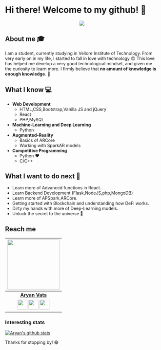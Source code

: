# Hi there! Welcome to my github! 👋

<div align="center">
	<img src="https://raw.githubusercontent.com/avats101/avats101/master/ezgif.com-video-to-gif.gif">
</div>

## About me :mortar_board:
I am a student, currently studying in Vellore Institute of Technology. From very early on in my life, I started to fall in love with technology 😍 This love has helped me develop a very good technological mindset, and given me the curiosity to learn more. I firmly believe that **no amount of knowledge is enough knowledge**. 🧠

## What I know :computer:
- **Web Development**
  - HTML,CSS,Bootstrap,Vanilla JS and jQuery
  - React
  - PHP,MySQL
- **Machine-Learning and Deep Learning**
  - Python
- **Augmented-Reality**
  - Basics of ARCore
  - Working with SparkAR models
- **Competitive Programming**
  - Python ❤️
  - C/C++
## What I want to do next :thinking:
  - Learn more of Advanced functions in React.
  - Learn Backend Development (Flask,NodeJS,php,MongoDB)
  - Learn more of APSpark,ARCore.
  - Getting started with Blockchain and understanding how DeFi works. 
  - Dirty my hands with more of Deep-Learning models.
  - Unlock the secret to the universe :rofl:

## Reach me 

|                                                                                     <a href="https://github.com/avats101"><img src="https://raw.githubusercontent.com/avats101/avats101/master/Aryan.png" width=170px height=165px /></a>                                                                                         |
| :------------------------------------------------------------------------------------------------------------------------------------------------------------------------------------------------------------------------------------------------------------------------------------------------------------------------------------------: |
|                                                                                                                                        **[Aryan Vats](https://avatars1.githubusercontent.com/u/53526065?s=400&u=5f5f1fa37820e14ad78aa6464254714e966f83f8&v=4)**                                                                                                                                        |
| <a align="center" href="https://twitter.com/avats101"><img src="https://raw.githubusercontent.com/vinitshahdeo/Water-Monitoring-System/master/assets/twitter.png" width="32px" height="32px"></a> <a href="https://www.facebook.com/aryan.vats.90/"><img src="https://raw.githubusercontent.com/vinitshahdeo/Water-Monitoring-System/master/assets/facebook.png" width="32px" height="32px"></a> <a href="https://www.linkedin.com/in/aryan-vats/"><img src="https://raw.githubusercontent.com/vinitshahdeo/Water-Monitoring-System/master/assets/linkedin.png" width="32px" height="32px"></a> |## License
### Interesting stats
[![Aryan's github stats](https://github-readme-stats.vercel.app/api?username=avats101&show_icons=true&title_color=fff&icon_color=fff&text_color=fff&bg_color=233242 )](https://github.com/avats101)

Thanks for stopping by! 😁
